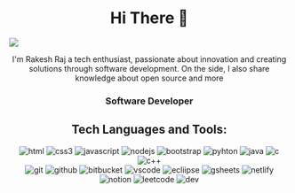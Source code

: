 <h1 align="center">
  Hi There 🙌
</h1>
<div>
<img src="https://media.discordapp.net/attachments/1206279579027902516/1206279670866378852/github_banner.png?ex=65db6e7d&is=65c8f97d&hm=eda10bd9046888b9818ead61b526c7446340b6f3efd3c6da8b7a4c397c982c07&=&format=webp&quality=lossless&width=1440&height=360">
 <p align="center">
 I'm Rakesh Raj a tech enthusiast, passionate about innovation and creating solutions through software development. On the side, I also share knowledge about open source and  more
  </p>
  <h3 align="center"> Software Developer </h3>
</div>

<div>
  <h2 align="center">Tech  Languages and Tools:</h2>
  <p align="center"> 
    <!--programming language-->
    <!--frontend-->
    <img src="https://img.shields.io/badge/HTML5-E34F26?style=for-the-badge&logo=html5&logoColor=white" alt="html"></img>
    <img src="https://img.shields.io/badge/CSS3-1572B6?style=for-the-badge&logo=css3&logoColor=white" alt="css3"></img>
    <img src="https://img.shields.io/badge/JavaScript-323330?style=for-the-badge&logo=javascript&logoColor=F7DF1E" alt="javascript"> </img>
    <img src="https://img.shields.io/badge/Node.js-43853D?style=for-the-badge&logo=node.js&logoColor=white" alt="nodejs">
    <img src="https://img.shields.io/badge/Bootstrap-563D7C?style=for-the-badge&logo=bootstrap&logoColor=white" alt="bootstrap"></img>
  <!--backend-->
  <img src="https://img.shields.io/badge/Python-14354C?style=for-the-badge&logo=python&logoColor=white" alt="pyhton">
  <img src="https://img.shields.io/badge/Java-ED8B00?style=for-the-badge&logo=openjdk&logoColor=white" alt="java">
  <img src="https://img.shields.io/badge/C-00599C?style=for-the-badge&logo=c&logoColor=white" alt="c">
  <img src="https://img.shields.io/badge/C%2B%2B-00599C?style=for-the-badge&logo=c%2B%2B&logoColor=white" alt="c++">
  <br>
    <!--version control-->
      <img src="https://img.shields.io/badge/GIT-E44C30?style=for-the-badge&logo=git&logoColor=white" alt="git">
      <img src="https://img.shields.io/badge/GitHub-100000?style=for-the-badge&logo=github&logoColor=white" alt="github">
      <img src="https://img.shields.io/badge/Bitbucket-0747a6?style=for-the-badge&logo=bitbucket&logoColor=white" alt="bitbucket">
     <!--version control-->
     <!--tech tools-->
  <img src="https://img.shields.io/badge/VSCode-0078D4?style=for-the-badge&logo=visual%20studio%20code&logoColor=white" alt="vscode">
  <img src="https://img.shields.io/badge/Eclipse-2C2255?style=for-the-badge&logo=eclipse&logoColor=white" alt="ecliipse">
  <img src="https://img.shields.io/badge/Google%20Sheets-34A853?style=for-the-badge&logo=google-sheets&logoColor=white" alt="gsheets">
  <img src="https://img.shields.io/badge/Netlify-00C7B7?style=for-the-badge&logo=netlify&logoColor=white" alt="netlify">
  <img src="https://img.shields.io/badge/Notion-000000?style=for-the-badge&logo=notion&logoColor=white" alt="notion">
  
  
  
 <!--community-->

 <img src="https://img.shields.io/badge/-LeetCode-FFA116?style=for-the-badge&logo=LeetCode&logoColor=black" alt="leetcode">
  <img src="https://img.shields.io/badge/dev.to-0A0A0A?style=for-the-badge&logo=devdotto&logoColor=white" alt="dev">
  </p>
</div>
